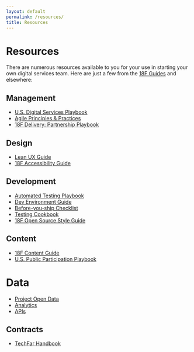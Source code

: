 ```yaml
---
layout: default
permalink: /resources/
title: Resources
---
```


# Resources

There are numerous resources available to you for your use in starting your own
digital services team.  Here are just a few from the [18F
Guides](https://pages.18f.gov/) and elsewhere:

## Management
* [U.S. Digital Services Playbook](https://playbook.cio.gov/)
* [Agile Principles & Practices](https://pages.18f.gov/agile/)
* [18F Delivery: Partnership Playbook](https://pages.18f.gov/partnership-playbook/)

## Design
* [Lean UX Guide](https://pages.18f.gov/LeanUX/)
* [18F Accessibility Guide](https://pages.18f.gov/accessibility/)

## Development
* [Automated Testing Playbook](https://pages.18f.gov/automated-testing-playbook/)
* [Dev Environment Guide](https://pages.18f.gov/dev-environment/)
* [Before-you-ship Checklist](https://pages.18f.gov/before-you-ship/)
* [Testing Cookbook](https://pages.18f.gov/testing-cookbook/)
* [18F Open Source Style Guide](https://pages.18f.gov/open-source-guide/)

## Content
* [18F Content Guide](https://pages.18f.gov/content-guide/)
* [U.S. Public Participation Playbook](https://participation.usa.gov/)

# Data
* [Project Open Data](http://project-open-data.github.io/)
* [Analytics](https://github.com/18F/analytics-standards)
* [APIs](https://github.com/18f/api-standards)

## Contracts
* [TechFar Handbook](https://playbook.cio.gov/techfar/)

